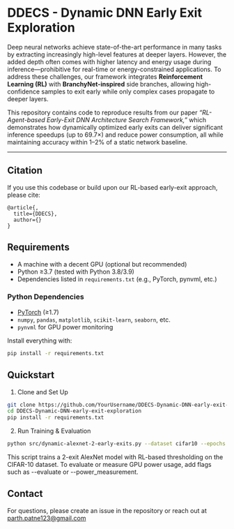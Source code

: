 # DDECS - Dynamic DNN Early Exit Exploration

Deep neural networks achieve state-of-the-art performance in many tasks by extracting increasingly high-level features at deeper layers. However, the added depth often comes with higher latency and energy usage during inference—prohibitive for real-time or energy-constrained applications. To address these challenges, our framework integrates **Reinforcement Learning (RL)** with **BranchyNet-inspired** side branches, allowing high-confidence samples to exit early while only complex cases propagate to deeper layers.

This repository contains code to reproduce results from our paper *“RL-Agent-based Early-Exit DNN Architecture Search Framework,”* which demonstrates how dynamically optimized early exits can deliver significant inference speedups (up to 69.7×) and reduce power consumption, all while maintaining accuracy within 1–2% of a static network baseline.

---

## Citation

If you use this codebase or build upon our RL-based early-exit approach, please cite:

    @article{,
      title={DDECS},
      author={}
    }

## Requirements

- A machine with a decent GPU (optional but recommended)
- Python ≥3.7 (tested with Python 3.8/3.9)
- Dependencies listed in `requirements.txt` (e.g., PyTorch, pynvml, etc.)

### Python Dependencies

- [PyTorch](https://pytorch.org/) (≥1.7)
- `numpy`, `pandas`, `matplotlib`, `scikit-learn`, `seaborn`, etc.
- `pynvml` for GPU power monitoring

Install everything with:

```bash
pip install -r requirements.txt
```

## Quickstart
1. Clone and Set Up
```bash
git clone https://github.com/YourUsername/DDECS-Dynamic-DNN-early-exit-exploration.git
cd DDECS-Dynamic-DNN-early-exit-exploration
pip install -r requirements.txt
```
2. Run Training & Evaluation
```bash
python src/dynamic-alexnet-2-early-exits.py --dataset cifar10 --epochs 30 --learning_rate 0.001
```
This script trains a 2-exit AlexNet model with RL-based thresholding on the CIFAR-10 dataset.
To evaluate or measure GPU power usage, add flags such as --evaluate or --power_measurement.


## Contact

For questions, please create an issue in the repository or reach out at parth.patne123@gmail.com


